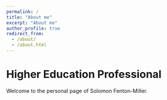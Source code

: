 ```yaml
---
permalink: /
title: "About me"
excerpt: "About me"
author_profile: true
redirect_from: 
  - /about/
  - /about.html
---
```


Higher Education Professional
======
Welcome to the personal page of Solomon Fenton-Miller.
